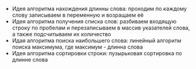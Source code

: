 * Идея алгоритма нахождения длинны слова: проходим по каждому слову записываем в переменную и возращаем её
* Идея алгоритма получения списка слов: разбиваем входящую строку по пробелам и перезаписываем в массив указателей слова, а также подсчитываем их количество
* Идая алгоритма поиска наибольшего слова: линейный алгоритм поиска максимума, где максимум - длинна слова
* Идея алгоритма сортировки строки: пузырьковая сортировка по длинне слова

